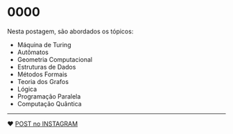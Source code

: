 # 0000

Nesta postagem, são abordados os tópicos:

- Máquina de Turing
- Autômatos
- Geometria Computacional
- Estruturas de Dados
- Métodos Formais
- Teoria dos Grafos
- Lógica
- Programação Paralela
- Computação Quântica

---

:heart: [POST no INSTAGRAM](https://www.instagram.com/p/CF3XWrWM2Xn/)
